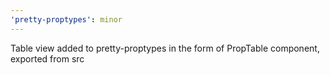 ```yaml
---
'pretty-proptypes': minor
---
```


Table view added to pretty-proptypes in the form of PropTable component, exported from src
